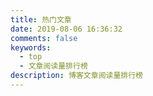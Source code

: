 ```yaml
---
title: 热门文章 
date: 2019-08-06 16:36:32
comments: false
keywords: 
  - top
  - 文章阅读量排行榜
description: 博客文章阅读量排行榜
---
```


<div id="top"></div>
<script src="https://cdn1.lncld.net/static/js/av-core-mini-0.6.4.js"></script>
<script>AV.initialize("u4vO2zGHJKiMhlMhYbgBgq1E-gzGzoHsz", "XRdJWVzmRfYF0uw6oUQztM7B");</script>
<script type="text/javascript">
  var time=0
  var title=""
  var url=""
  var query = new AV.Query('Counter');
  query.notEqualTo('id',0);
  query.descending('time');
  query.limit(15);
  query.find().then(function (todo) {
    for (var i=0;i<15;i++){
      var result=todo[i].attributes;
      time=result.time;
      title=result.title;
      url=result.url;
      var content="<p>"+"<font color='#1C1C1C'>"+"【文章热度:"+time+"℃】"+"</font>"+"<a href='"+"https://kemo.xyz"+url+"'>"+title+"</a>"+"</p>";
      document.getElementById("top").innerHTML+=content
    }
  }, function (error) {
    console.log("error");
  });
</script>